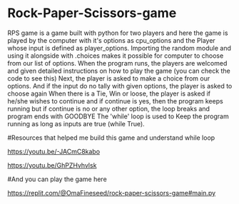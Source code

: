 # Rock-Paper-Scissors-game  
   RPS game is a game built with python for two players and here the game is played by the computer with it's options as cpu_options and the Player whose input is defined as player_options.
  Importing the random module and using it alongside with .choices makes it possible for computer to choose from our list of options.
When the program runs, the players are welcomed and given detailed instructions on how to play the game (you can check the code to see this)
  Next, the player is asked to make a choice from our options. And if the input do no tally with given options, the player is asked to choose again
  When there is a Tie, Win or loose, the player is asked if he/she wishes to continue and if continue is yes, then the program keeps running but if continue is no or any other option, the loop breaks and program ends with GOODBYE
  The 'while' loop is used to Keep the program running as long as inputs are true (while True).


 #Resources that helped me build this game and understand while loop

https://youtu.be/-JACmC8kabo

https://youtu.be/GhPZHvhvlsk

 #And you can play the game here

https://replit.com/@OmaFineseed/rock-paper-scissors-game#main.py
